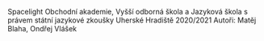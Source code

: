 Spacelight
Obchodní akademie, Vyšší odborná škola a Jazyková škola s právem státní jazykové zkoušky Uherské Hradiště 2020/2021
Autoři: Matěj Blaha, Ondřej Vlášek
